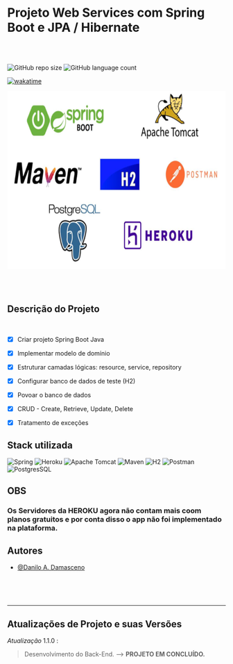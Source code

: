 # Projeto Web Services com Spring Boot e JPA / Hibernate

</hr>
</br>
</br>

![GitHub repo size](https://img.shields.io/github/repo-size/DaniloADamasceno/Web-Service-com-Spring-Boot-JPA-e-Hibernate?style=for-the-badge)
![GitHub language count](https://img.shields.io/github/languages/count/DaniloADamasceno/Web-Service-com-Spring-Boot-JPA-e-Hibernate?style=for-the-badge)

[![wakatime](https://wakatime.com/badge/user/e7f2e494-878d-4290-9a2b-cc473da48b8a/project/089b6faa-d3c9-4c87-90d4-c03f25586e57.svg)](https://wakatime.com/badge/user/e7f2e494-878d-4290-9a2b-cc473da48b8a/project/089b6faa-d3c9-4c87-90d4-c03f25586e57)

</hr>

<!-- Imagem da Tela inicial do Aplicativo -->
<div align="center">

![Imagem](https://github.com/DaniloADamasceno/Web-Service-com-Spring-Boot-JPA-e-Hibernate/blob/main/Imag2.png)
</div>

</br>
</br>

## Descrição do Projeto

</br>

- [x] Criar projeto Spring Boot Java

- [x] Implementar modelo de domínio

- [x] Estruturar camadas lógicas: resource, service, repository

- [x] Configurar banco de dados de teste (H2)

- [x] Povoar o banco de dados

- [x] CRUD - Create, Retrieve, Update, Delete

- [x] Tratamento de exceções

## Stack utilizada

![Spring](https://img.shields.io/badge/spring-%236DB33F.svg?style=for-the-badge&logo=spring&logoColor=white) 
![Heroku](https://img.shields.io/badge/heroku-%23430098.svg?style=for-the-badge&logo=heroku&logoColor=white)
![Apache Tomcat](https://img.shields.io/badge/apache%20tomcat-%23F8DC75.svg?style=for-the-badge&logo=apache-tomcat&logoColor=black)
![Maven](https://img.shields.io/badge/Apache%20Maven-C71A36?style=for-the-badge&logo=Apache%20Maven&logoColor=white) 
![H2](https://img.shields.io/badge/-H2%20DataBase-254987?style=for-the-badge&logo=Liferay&logoColor=1572B6)
![Postman](https://img.shields.io/badge/Postman-FF6C37?style=for-the-badge&logo=postman&logoColor=white) 
![PostgresSQL](https://img.shields.io/badge/postgres-%23316192.svg?style=for-the-badge&logo=postgresql&logoColor=white)

## OBS

   <h3> Os Servidores da HEROKU agora não contam mais coom planos gratuitos e por conta disso o app não foi implementado na plataforma.</h3>

</hr>

## Autores

- [@Danilo A. Damasceno](https://github.com/DaniloADamasceno/)

</br>
</br>
</br>

________________________________________________________________________________________________________________________________________________________________

## Atualizações de Projeto e suas Versões

*Atualização* 1.1.0 :
> Desenvolvimento do Back-End.
> --> **PROJETO EM CONCLUÍDO.**
</br>
